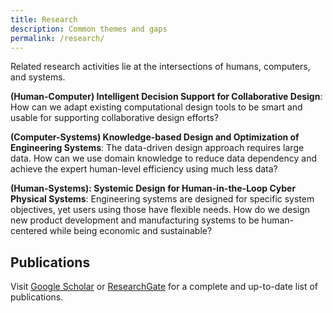 ```yaml
---
title: Research
description: Common themes and gaps
permalink: /research/
---
```


Related research activities lie at the intersections of humans, computers, and systems.

**(Human-Computer) Intelligent Decision Support for Collaborative Design**: How can we adapt existing computational design tools to be smart and usable for supporting collaborative design efforts?

**(Computer-Systems) Knowledge-based Design and Optimization of Engineering Systems**: The data-driven design approach requires large data. How can we use domain knowledge to reduce data dependency and achieve the expert human-level efficiency using much less data?

**(Human-Systems): Systemic Design for Human-in-the-Loop Cyber Physical Systems**: Engineering systems are designed for specific system objectives, yet users using those have flexible needs. How do we design new product development and manufacturing systems to be human-centered while being economic and sustainable?

## Publications

Visit [Google Scholar](https://scholar.google.com/citations?user=cga1MjsAAAAJ&hl=en) or [ResearchGate](https://www.researchgate.net/profile/Ashish-Chaudhari-5) for a complete and up-to-date list of publications.
